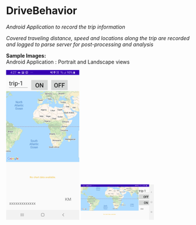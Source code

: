 # DriveBehavior

<p><i> Android Application to record the trip information   </i> </p>
<p><i> Covered traveling distance, speed and locations along the trip are recorded and logged to parse server for post-processing and analysis </i> </p>


<b> Sample Images:<br/></b>
Android Application : Portrait and Landscape views

<img src=https://github.com/hkbtotw/DriveBehavior/blob/master/ScreenCapture/ScreenPortrait.jpg alt="Demo UI" width="200"/>

<img src=https://github.com/hkbtotw/DriveBehavior/blob/master/ScreenCapture/ScreenLandscape.jpg alt="Demo UI" width="200"/>
